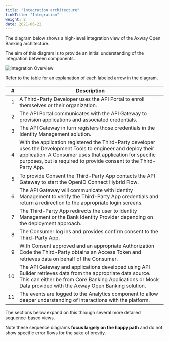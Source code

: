 ```yaml
---
title: "Integration architecture"
linkTitle: "Integration"
weight: 2
date: 2021-06-22
---
```


The diagram below shows a high-level integration view of the Axway Open Banking architecture.

The aim of this diagram is to provide an initial understanding of the integration between components.

![Integration Overview](/Images/Integration_Overview.png)

Refer to the table for an explanation of each labeled arrow in the diagram.

|   # | Description |
| --: | ----------- |
|   1 | A Third-Party Developer uses the API Portal to enroll themselves or their organization. |
|   2 | The API Portal communicates with the API Gateway to provision applications and associated credentials. |
|   3 | The API Gateway in turn registers those credentials in the Identity Management solution. |
|   4 | With the application registered the Third-Party developer uses the Development Tools to engineer and deploy their application. A Consumer uses that application for specific purposes, but is required to provide consent to  the Third-Party App. |
|   5 | To provide Consent the Third-Party App contacts the API Gateway to start the OpenID Connect Hybrid Flow. |
|   6 | The API Gateway will communicate with Identity Management to verify the Third-Party App credentials and return a redirection to the appropriate login screens. |
|   7 | The Third-Party App redirects the user to Identity Management or the Bank Identity Provider depending on the deployment approach. |
|   8 | The Consumer log ins and provides confirm consent to the Third-Party App. |
|   9 | With Consent approved and an appropriate Authorization Code the Third-Party obtains an Access Token and retrieves data on behalf of the Consumer. |
|  10 | The API Gateway and applications developed using API Builder retrieves data from the appropriate data source. This can either be from Core Banking Applications or Mock Data provided with the Axway Open Banking solution. |
|  11 | The events are logged to the Analytics component to allow deeper understanding of interactions with the platform. |

The sections below expand on this through several more detailed sequence-based views.

Note these sequence diagrams **focus largely on the happy path** and do not show specific error flows for the sake of brevity.